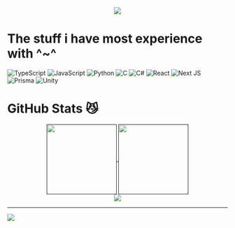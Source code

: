 <div align="center">
  <img src="https://github.com/user-attachments/assets/98eb49d7-a190-4ff7-94e6-2f2370f8507b"/>
</div>

# The stuff i have most experience with ^~^
![TypeScript](https://img.shields.io/badge/typescript-%23007ACC.svg?style=for-the-badge&logo=typescript&logoColor=white) ![JavaScript](https://img.shields.io/badge/javascript-%23323330.svg?style=for-the-badge&logo=javascript&logoColor=%23F7DF1E) ![Python](https://img.shields.io/badge/python-3670A0?style=for-the-badge&logo=python&logoColor=ffdd54) ![C](https://img.shields.io/badge/c-%2300599C.svg?style=for-the-badge&logo=c&logoColor=white) ![C#](https://img.shields.io/badge/c%23-%23239120.svg?style=for-the-badge&logo=csharp&logoColor=white) ![React](https://img.shields.io/badge/react-%2320232a.svg?style=for-the-badge&logo=react&logoColor=%2361DAFB) ![Next JS](https://img.shields.io/badge/Next-black?style=for-the-badge&logo=next.js&logoColor=white) ![Prisma](https://img.shields.io/badge/Prisma-3982CE?style=for-the-badge&logo=Prisma&logoColor=white) ![Unity](https://img.shields.io/badge/unity-%23000000.svg?style=for-the-badge&logo=unity&logoColor=white)
# GitHub Stats 😼
<div align="center">
  <a href="">
    <img height=160 align="center" src="https://github-readme-stats.vercel.app/api?username=xltj&theme=rose_pine&hide_border=false&include_all_commits=false&count_private=false"/>
  </a>
  <a href="">
    <img height=160 align="center" src="https://github-readme-streak-stats.herokuapp.com/?user=xltj&theme=rose_pine&hide_border=false"/>
  </a>
  </br>
  <a href="">
    <img align="center" src="https://github-readme-stats.vercel.app/api/top-langs/?username=xltj&theme=rose_pine&hide_border=false&size_weight=0.5&count_weight=0.5&langs_count=8&layout=compact&card_width=780"/>
  </a
</div>

---

<div align="left">
<img src="https://visitcount.itsvg.in/api?id=xltj&icon=0&color=6)](https://visitcount.itsvg.in"/>
</div>
